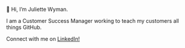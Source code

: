 👋 Hi, I’m Juliette Wyman.

I am a Customer Success Manager working to teach my customers all things GitHub. 

Connect with me on [LinkedIn!](https://www.linkedin.com/in/juliette-mccall-wyman-38675a9b/)

